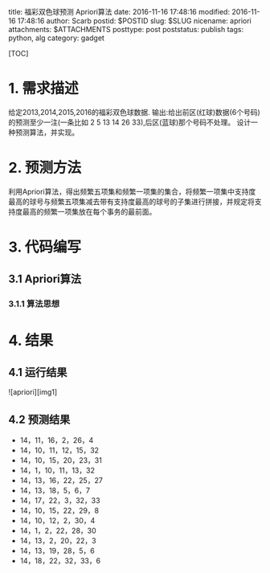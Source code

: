title: 福彩双色球预测 Apriori算法
date: 2016-11-16 17:48:16
modified: 2016-11-16 17:48:16
author: Scarb
postid: $POSTID
slug: $SLUG
nicename: apriori
attachments: $ATTACHMENTS
posttype: post
poststatus: publish
tags: python, alg
category: gadget

[TOC]

# 1. 需求描述
给定2013,2014,2015,2016的福彩双色球数据.
输出:给出前区(红球)数据(6个号码)的预测至少一注(一条比如 2 5 13 14 26 33),后区(蓝球)那个号码不处理。
设计一种预测算法，并实现。

# 2. 预测方法
利用Apriori算法，得出频繁五项集和频繁一项集的集合，将频繁一项集中支持度最高的球号与频繁五项集减去带有支持度最高的球号的子集进行拼接，并规定将支持度最高的频繁一项集放在每个事务的最前面。

# 3. 代码编写
## 3.1 Apriori算法
### 3.1.1 算法思想


# 4. 结果
## 4.1 运行结果
![apriori][img1]

## 4.2 预测结果
- 14，11，16，2，26，4
- 14，10，11，12，15，32
- 14，10，15，20，23，31
- 14，1，10，11，13，32
- 14，13，16，22，25，27
- 14，13，18，5，6，7
- 14，17，22，3，32，33
- 14，10，15，22，29，8
- 14，10，12，2，30，4
- 14，1，2，22，28，30
- 14，13，2，20，22，3
- 14，13，19，28，5，6
- 14，18，22，32，33，6